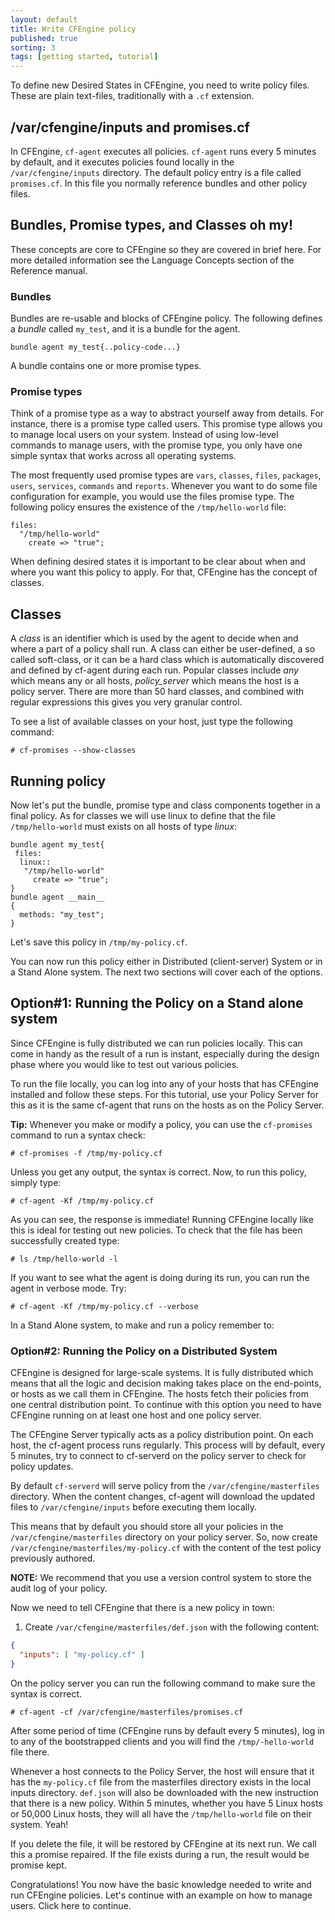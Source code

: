 ```yaml
---
layout: default
title: Write CFEngine policy
published: true
sorting: 3
tags: [getting started, tutorial]
---
```


To define new Desired States in CFEngine, you need to write policy files. These are plain text-files, traditionally with a `.cf` extension.

## /var/cfengine/inputs and promises.cf

In CFEngine, `cf-agent` executes all policies. `cf-agent` runs every 5 minutes
by default, and it executes policies found locally in the `/var/cfengine/inputs`
directory. The default policy entry is a file called `promises.cf`. In this file
you normally reference bundles and other policy files.

## Bundles, Promise types, and Classes oh my!

These concepts are core to CFEngine so they are covered in brief here. For more
detailed information see the Language Concepts section of the Reference manual.

### Bundles

Bundles are re-usable and blocks of CFEngine policy. The following defines a *bundle* called `my_test`, and it is a bundle for the agent.

```cf3
bundle agent my_test{..policy-code...}
```

A bundle contains one or more promise types.

### Promise types

Think of a promise type as a way to abstract yourself away from details. For
instance, there is a promise type called users. This promise type allows you to
manage local users on your system. Instead of using low-level commands to manage
users, with the promise type, you only have one simple syntax that works across
all operating systems.

The most frequently used promise types are `vars`, `classes`, `files`,
`packages`, `users`, `services`, `commands` and `reports`. Whenever you want to
do some file configuration for example, you would use the files promise type.
The following policy ensures the existence of the `/tmp/hello-world` file:

```cf3
files:
  "/tmp/hello-world"
    create => "true";
```

When defining desired states it is important to be clear about when and where
you want this policy to apply. For that, CFEngine has the concept of classes.

## Classes

A *class* is an identifier which is used by the agent to decide when and where a
part of a policy shall run. A class can either be user-defined, a so called
soft-class, or it can be a hard class which is automatically discovered and
defined by cf-agent during each run. Popular classes include *any* which means
any or all hosts, *policy_server* which means the host is a policy server. There
are more than 50 hard classes, and combined with regular expressions this gives
you very granular control.

To see a list of available classes on your host, just type the following command:

```console
# cf-promises --show-classes
```

## Running policy

Now let's put the bundle, promise type and class components together in a
final policy. As for classes we will use linux to define that the file
`/tmp/hello-world` must exists on all hosts of type *linux*:

```cf3
bundle agent my_test{
 files:
  linux::
   "/tmp/hello-world"
     create => "true";
}
bundle agent __main__
{
  methods: "my_test";
}
```

Let's save this policy in `/tmp/my-policy.cf`.

You can now run this policy either in Distributed (client-server) System or in a
Stand Alone system. The next two sections will cover each of the options.

## Option#1: Running the Policy on a Stand alone system

Since CFEngine is fully distributed we can run policies locally. This can come
in handy as the result of a run is instant, especially during the design phase
where you would like to test out various policies.

To run the file locally, you can log into any of your hosts that has CFEngine
installed and follow these steps. For this tutorial, use your Policy Server for
this as it is the same cf-agent that runs on the hosts as on the Policy Server.

**Tip:** Whenever you make or modify a policy, you can use the `cf-promises`
command to run a syntax check:

```console
# cf-promises -f /tmp/my-policy.cf
```

Unless you get any output, the syntax is correct. Now, to run this policy, simply type:

```console
# cf-agent -Kf /tmp/my-policy.cf
```

As you can see, the response is immediate! Running CFEngine locally like this is
ideal for testing out new policies. To check that the file has been successfully
created type:

```console
# ls /tmp/hello-world -l
```

If you want to see what the agent is doing during its run, you can run the agent
in verbose mode. Try:

```console
# cf-agent -Kf /tmp/my-policy.cf --verbose
```

In a Stand Alone system, to make and run a policy remember to:

### Option#2: Running the Policy on a Distributed System

CFEngine is designed for large-scale systems. It is fully distributed which
means that all the logic and decision making takes place on the end-points, or
hosts as we call them in CFEngine. The hosts fetch their policies from one
central distribution point. To continue with this option you need to have
CFEngine running on at least one host and one policy server.

The CFEngine Server typically acts as a policy distribution point. On each host,
the cf-agent process runs regularly. This process will by default, every 5
minutes, try to connect to cf-serverd on the policy server to check for policy
updates.

By default `cf-serverd` will serve policy from the `/var/cfengine/masterfiles`
directory. When the content changes, cf-agent will download the updated files to
`/var/cfengine/inputs` before executing them locally.

This means that by default you should store all your policies in the
`/var/cfengine/masterfiles` directory on your policy server. So, now create
`/var/cfengine/masterfiles/my-policy.cf` with the content of the test policy
previously authored.

**NOTE:** We recommend that you use a version control system to store the audit
log of your policy.

Now we need to tell CFEngine that there is a new policy in town:

1. Create `/var/cfengine/masterfiles/def.json` with the following content:

```json
{
  "inputs": [ "my-policy.cf" ]
}
```

On the policy server you can run the following command to make sure the syntax
is correct.

```console
# cf-agent -cf /var/cfengine/masterfiles/promises.cf
```

After some period of time (CFEngine runs by default every 5 minutes), log in to
any of the bootstrapped clients and you will find the `/tmp/-hello-world` file
there.

Whenever a host connects to the Policy Server, the host will ensure that it has
the `my-policy.cf` file from the masterfiles directory exists in the local
inputs directory. `def.json` will also be downloaded with the new
instruction that there is a new policy. Within 5 minutes, whether you have 5
Linux hosts or 50,000 Linux hosts, they will all have the `/tmp/hello-world` file
on their system. Yeah!

If you delete the file, it will be restored by CFEngine at its next run. We call
this a promise repaired. If the file exists during a run, the result would be
promise kept.

Congratulations! You now have the basic knowledge needed to write and run
CFEngine policies. Let's continue with an example on how to manage users. Click
here to continue.
